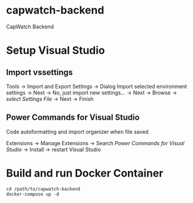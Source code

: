 # capwatch-backend

CapWatch Backend

# Setup Visual Studio

## Import vssettings

Tools -> Import and Export Settings -> Dialog
Import selected environment settings -> Next -> No, just import new settings... -> Next -> Browse -> *select Settings File* -> Next -> Finish

## Power Commands for Visual Studio

Code autoformatting and import organizer when file saved

Extensions -> Manage Extensions -> Search *Power Commands for Visual Studio* -> Install -> restart Visual Studio

# Build and run Docker Container

```
cd /path/to/capwatch-backend
docker-compose up -d
```
